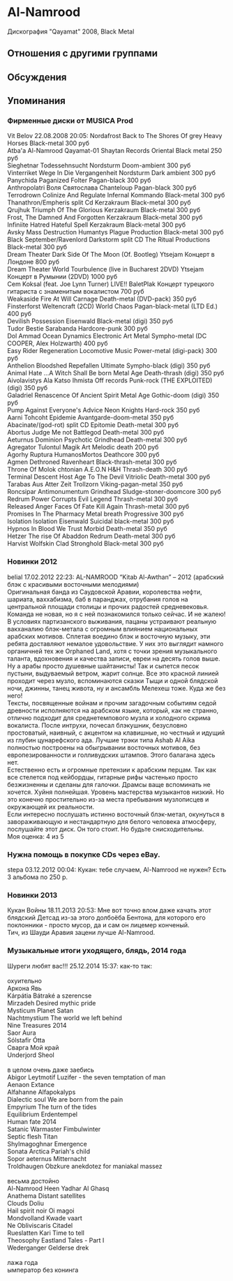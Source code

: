 # Al-Namrood

Дискография
"Qayamat" 2008, Black Metal

## Отношения с другими группами


## Обсуждения


## Упоминания

### Фирменные диски от MUSICA Prod

Vit Belov 22.08.2008 20:05:
Nordafrost	Back to The Shores Of grey	Heavy Horses	Black-metal	300 руб<BR>Atba'a Al-Namrood	Qayamat-01	Shaytan Records	Oriental Black metal	250 руб<BR>Sieghetnar	Todessehnsucht	Nordsturm	Doom-ambient	300 руб<BR>Vinterriket	Wege In Die Vergangenheit	Nordsturm	Dark ambient	300 руб<BR>Panychida	Paganized	Folter	Pagan-black	300 руб<BR>Anthropolatri	Воля Святослава	Chanteloup	Pagan-black	300 руб<BR>Terrodrown	Colinize And Regulate	Infernal Kommando	Black-metal	300 руб<BR>Thanathron/Empheris	split Cd	Kerzakraum	Black-metal	300 руб<BR>Qrujhuk	Triumph Of The Glorious	Kerzakraum	Black-metal	300 руб<BR>Frost, The	Damned And Forgotten	Kerzakraum	Black-metal	300 руб<BR>Infiniite Hatred	Hateful Spell	Kerzakraum	Black-metal	300 руб<BR>Avsky	Mass Destruction	Humantys Plague Production	Black-metal	300 руб<BR>Black September/Ravenlord Darkstorm	split CD	The Ritual Productions	Black-metal	300 руб<BR>Dream Theater	Dark Side Of The Moon (Of. Bootleg)	Ytsejam	Концерт в Лондоне	800 руб<BR>Dream Theater	World Tourbulence (live in Bucharest 2DVD)	Ytsejam	Концерт в Румынии (2DVD)	1000 руб<BR>Cem Koksal (feat. Joe Lynn Turner)	LIVE!!	BaletPlak	Концерт турецкого гитариста с знаменитым вокалистом	700 руб<BR>Weakaside	Fire At Will	Carnage	Death-metal (DVD-pack)	350 руб<BR>Finsterforst	Weltencraft (2CD)	World Chaos	Pagan-black-metal (LTD Ed.)	400 руб<BR>Devilish	Possession	Eisenwald	Black-metal (digi)	350 руб<BR>Tudor	Bestie  	Sarabanda	Hardcore-punk	300 руб<BR>Dol Ammad	Ocean Dynamics 	Electronic Art Metal	Sympho-metal (DC COOPER, Alex Holzwarth)	400 руб<BR>Easy Rider	Regeneration	Locomotive Music	Power-metal (digi-pack)	300 руб<BR>Anthelion	Bloodshed Repefallen	Ultimate	Sympho-black (digi)	350 руб<BR>Animal Hate	…A Witch Shall Be born	Metal Age	Death-thrash (digi)	350 руб<BR>Aivolavistys	Ala Katso Ihmista	Off records	Punk-rock (THE EXPLOITED) (digi)	350 руб<BR>Galadriel	Renascence Of Ancient Spirit	Metal Age	Gothic-doom (digi)	350 руб<BR>Pump	Against Everyone's Advice	Neon Knights	Hard-rock	350  руб<BR>Aarni	Tohcoht	Epidemie	Avantgarde-doom-metal	350 руб<BR>Abacinate/(god-rot)	split CD	Epitomie	Death-metal	300 руб<BR>Abortus	Judge Me not	Battlegod	Death-metal	300 руб<BR>Aeturnus Dominion	Psychotic  	Grindhead	Death-metal	300 руб<BR>Agregator	Tulontul	Magik Art	Melodic death	200 руб<BR>Agorhy	Ruptura	HumanosMortos	Deathcore	300 руб<BR>Agmen	Dethroned	Ravenheart	Black-thrash-metal	300 руб<BR>Throne Of Molok	chtonian A.E.O.N	H&H	Thrash-death	300 руб<BR>Terminal Descent	Host Age To The Devil	Vitriolic	Death-metal	300 руб<BR>Tarabas	Aus Atter Zeit	Trollzorn	Viking-pagan-metal	350 руб<BR>Roncsipar	Antimonumentum	Grindhead	Sludge-stoner-doomcore	300 руб<BR>Redrum	Power Corrupts	Evil Legend	Thrash-metal	300 руб<BR>Released Anger	Faces Of Fate	Kill Again	Thrash-metal	300 руб<BR>Promises	In The Pharmacy	Metal breath	Progressive	300 руб<BR>Isolation	Isolation	Eisenwald	Suicidal black-metal	300 руб<BR>Hypnos	In Blood We Trust	Morbid  	Death-metal	350 руб<BR>Hetzer	The rise Of Abaddon	Redrum	Death-metal	300 руб<BR>Harvist	Wolfskin Clad	Stronghold	Black-metal	300 руб<BR>

### Новинки 2012

belial 17.02.2012 22:23:
AL-NAMROOD “Kitab Al-Awthan” – 2012 (арабский блэк с красивыми восточными мелодиями)<BR>Оригинальная банда из Саудовской Аравии, королевства нефти, шариата, ваххабизма, баб в паранджах, отрубания голов на центральной площади столицы и прочих радостей средневековья. Команда не новая, но я с ней познакомился только сейчас. И не жалею! В условиях партизанского выживания, пацаны устраивают реальную вакханалию блэк-метала с огромным влиянием национальных арабских мотивов. Сплетая воедино блэк и восточную музыку, эти ребята доставляют немалое удовольствие. У них это выглядит намного органичней тех же Orphaned Land, хотя с точки зрения музыкального таланта, вдохновения и качества записи, евреи на десять голов выше. Ну а арабы просто душевные шайтанисты! Так и сыпется песок пустыни, выдуваемый ветром, жарит солнце. Все это красной линией проходит через музло, вспоминаются сказки Тыщи и одной блядской ночи, джинны, танец живота, ну и ансамбль Мелехеш тоже. Куда же без него! <BR>Тексты, посвященные войнам и прочим загадочным событиям седой древности исполняются на арабском языке, который, как не странно, отлично подходит для среднетемпового музла и холодного скрима вокалиста. После интрухи, почесал блэкушник, безусловно простоватый, наивный, с акцентом на клавишные, но честный и идущий из глубин цунарефского ада. Лучшие трэки типа Ashab Al Aika полностью построены на обыгрывании восточных мотивов, без европезированности и голливудских штампов. Этого балагана здесь нет.<BR>Естественно есть и огромные претензии к арабским перцам. Так как все стелется под кейбордцы, гитарные рифы частенько просто безжизненны и сделаны для галочки. Драмсы ваще вспоминать не хочется. Хуйня полнейшая. Уровень мастерства музыкантов низкий. Но это конечно простительно из-за места пребывания  музлописцев и окружающей их реальности. <BR>Если интересно послушать истинно восточный блэк-метал, окунуться в завораживающую и нестандартную для белого человека атмосферу, послушайте этот диск. Он того стоит. Но будьте снисходительны. <BR>Моя оценка: 4 из 5     <BR>

### Нужна помощь в покупке CDs через eBay.

stepa 03.12.2012 00:04:
Кукан: тебе случаем, Al-Namrood не нужен? Есть 3 альбома по 250 р.

### Новинки 2013

Кукан Войны 18.11.2013 20:53:
Мне вот точно влом даже качать этот блядский Детсад из-за этого долбоёба Бентона, для которого его поклонники - просто мусор, да и сам он лицемер конченый.<BR>  Тич, из Шауди Аравия зацени лучше Al-Namrood.

### Музыкальные итоги уходящего, блядь, 2014 года

Шуреги любят вас!!! 25.12.2014 15:37:
как-то так:<BR><BR>охуительно<BR>Аркона	Явь<BR>K&#225;rp&#225;tia B&#225;trak&#233; a szerencse<BR>Mirzadeh	Desired mythic pride<BR>Mysticum Planet Satan<BR>Nachtmystium	The world we left behind<BR>Nine Treasures 2014<BR>Saor	Aura<BR>S&#243;lstafir	&#211;tta<BR>Сварга  	Мой край<BR>Underjord	Sheol<BR><BR>в целом очень даже заебись<BR>Abigor	Leytmotif Luzifer - the seven temptation of man<BR>Aenaon	Extance<BR>Alfahanne	Alfapokalyps<BR>Dialectic soul	We are born from the pain<BR>Empyrium	The turn of the tides<BR>Equilibrium Erdentempel<BR>Human fate 2014<BR>Satanic Warmaster Fimbulwinter<BR>Septic flesh	Titan<BR>Shylmagoghnar	Emergence<BR>Sonata Arctica	Pariah's child<BR>Sopor aeternus	Mitternacht<BR>Troldhaugen	Obzkure anekdotez for maniakal massez<BR><BR>весьма достойно<BR>Al-Namrood Heen Yadhar Al Ghasq <BR>Anathema	Distant satellites<BR>Clouds	Doliu<BR>Hail spirit noir	Oi magoi<BR>Mondvolland	Kwade vaart<BR>Ne Obliviscaris  Citadel <BR>Rueslatten Kari	Time to tell<BR>Theosophy Eastland Tales - Part I<BR>Wederganger	Gelderse drek<BR><BR>лажа года<BR>ымператор без конинга

